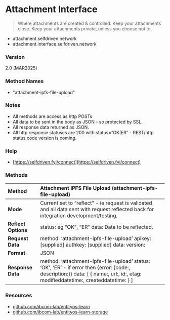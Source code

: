 # Attachment Interface

> Where attachments are created & controlled.
> Keep your attachments close.
> Keep your attachments private, unless you choose not to.

- attachment.selfdriven.network  
- attachment.interface.selfdriven.network  

### Version

2.0 (MAR2025)

### Method Names

- "attachment-ipfs-file-upload" 

### Notes

- All methods are access as http POSTs  
- All data to be sent in the body as JSON \- so protected by SSL.  
- All response data returned as JSON.  
- All http response statuses are 200 with status=”OK|ER” \- REST/http status code version is coming.

### Help

- [https://selfdriven.fyi/connect](https://selfdriven.fyi/connect)  

### Methods

| Method | Attachment IPFS File  Upload (attachment-ipfs-file-upload) |
| :---- | :---- |
| **Mode** | Current set to “reflect” \- ie request is validated and all data sent with request reflected back for integration development/testing. |
| **Reflect Options** | status: eg “OK”, “ER” data: Data to be reflected. |
| **Request Data** | method: ‘attachment-ipfs-file-upload’ apikey: \[supplied\] authkey: \[supplied\] data: version:  |
| **Format** | JSON |
| **Response Data** | method: ‘attachment-ipfs-file-upload’ status: ‘OK’, ‘ER’ \- if error then {error: {code:, description:}} data: \[ { name:, url:, id:, etag: modifieddatetime:, createddatetime: } \] |

### Resources
- [github.com/ibcom-lab/entityos-learn](https://github.com/ibcom-lab/entityos-learn)
- [github.com/ibcom-lab/entityos-learn-storage](https://github.com/ibcom-lab/entityos-learn-storage) 

